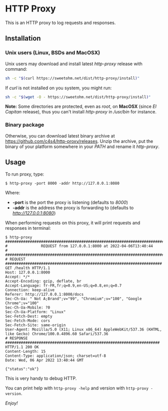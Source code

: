 # HTTP Proxy

This is an HTTP proxy to log requests and responses.

## Installation

### Unix users (Linux, BSDs and MacOSX)

Unix users may download and install latest *http-proxy* release with command:

```bash
sh -c "$(curl https://sweetohm.net/dist/http-proxy/install)"
```

If *curl* is not installed on you system, you might run:

```bash
sh -c "$(wget -O - https://sweetohm.net/dist/http-proxy/install)"
```

**Note:** Some directories are protected, even as *root*, on **MacOSX** (since *El Capitan* release), thus you can't install *http-proxy* in */usr/bin* for instance.

### Binary package

Otherwise, you can download latest binary archive at <https://github.com/c4s4/http-proxy/releases>. Unzip the archive, put the binary of your platform somewhere in your *PATH* and rename it *http-proxy*.

## Usage

To run proxy, type:

```
$ http-proxy -port 8000 -addr http://127.0.0.1:8080
```

Where:

- **-port** is the port the proxy is listening (defaults to *8000*)
- **-addr** is the address the proxy is forwarding to (defaults to *http://127.0.0.1:8080*)

When performing requests on this proxy, it will print requests and responses in terminal:

```
$ http-proxy
################################################################################
#               REQUEST from 127.0.0.1:8000 at 2022-04-06T13:40:44             #
################################################################################
# REQUEST ######################################################################
GET /health HTTP/1.1
Host: 127.0.0.1:8000
Accept: */*
Accept-Encoding: gzip, deflate, br
Accept-Language: fr-FR,fr;q=0.9,en-US;q=0.8,en;q=0.7
Connection: keep-alive
Referer: http://127.0.0.1:8000/docs
Sec-Ch-Ua: " Not A;Brand";v="99", "Chromium";v="100", "Google Chrome";v="100"
Sec-Ch-Ua-Mobile: ?0
Sec-Ch-Ua-Platform: "Linux"
Sec-Fetch-Dest: empty
Sec-Fetch-Mode: cors
Sec-Fetch-Site: same-origin
User-Agent: Mozilla/5.0 (X11; Linux x86_64) AppleWebKit/537.36 (KHTML, like Gecko) Chrome/100.0.4896.60 Safari/537.36
# RESPONSE #####################################################################
HTTP/1.1 200 OK
Content-Length: 15
Content-Type: application/json; charset=utf-8
Date: Wed, 06 Apr 2022 13:40:44 GMT

{"status":"ok"}
```

This is very handy to debug HTTP.

You can print help with `http-proxy -help` and version with `http-proxy -version`.

*Enjoy!*

